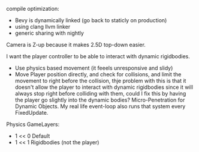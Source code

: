compile optimization:
- Bevy is dynamically linked (go back to staticly on production)
- using clang llvm linker
- generic sharing with nightly




Camera is Z-up because it makes 2.5D top-down easier.

I want the player controller to be able to interact with dynamic rigidbodies.
- Use physics based movement (it feeels unresponsive and slidy)
- Move Player position directly, and check for collisions, and limit the movement to right before the collision, thje problem with this is that it doesn't allow the player to interact with dynamic rigidbodies since it will always stop right before colliding with them, could I fix this by having the player go slightly into the dynamic bodies? Micro-Penetration for Dynamic Objects. My real life event-loop also runs that system every FixedUpdate.


Physics GameLayers:
- 1 << 0 Default
- 1 << 1 Rigidbodies (not the player)
 